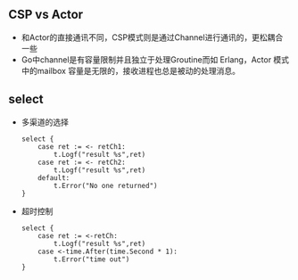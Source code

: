 ## CSP vs Actor
* 和Actor的直接通讯不同，CSP模式则是通过Channel进行通讯的，更松耦合一些
* Go中channel是有容量限制并且独立于处理Groutine而如 Erlang，Actor 模式中的mailbox 容量是无限的，接收进程也总是被动的处理消息。

## select
* 多渠道的选择
    ```$go 
    select {
        case ret := <- retCh1:
            t.Logf("result %s",ret)
        case ret := <- retCh2:
            t.Logf("result %s",ret)
        default:
            t.Error("No one returned")
    }
    ```
* 超时控制
    ```$go
    select {
        case ret := <-retCh:
            t.Logf("result %s",ret)
        case <-time.After(time.Second * 1):
            t.Error("time out")
    }

